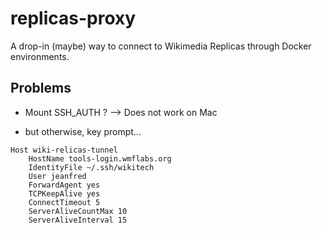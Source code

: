 replicas-proxy
==============

A drop-in (maybe) way to connect to Wikimedia Replicas through Docker environments.


Problems
--------

* Mount SSH_AUTH ?
--> Does not work on Mac

* but otherwise, key prompt...


```
Host wiki-relicas-tunnel
    HostName tools-login.wmflabs.org
    IdentityFile ~/.ssh/wikitech
    User jeanfred
    ForwardAgent yes
    TCPKeepAlive yes
    ConnectTimeout 5
    ServerAliveCountMax 10
    ServerAliveInterval 15
```